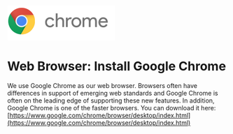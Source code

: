 ![](/assets/chrome_logo_2x.png)

# Web Browser: Install Google Chrome

We use Google Chrome as our web browser.  Browsers often have differences in support of emerging web standards and Google Chrome is often on the leading edge of supporting these new features.  In addition, Google Chrome is one of the faster browsers.  You can download it here: [https://www.google.com/chrome/browser/desktop/index.html](https://www.google.com/chrome/browser/desktop/index.html)



